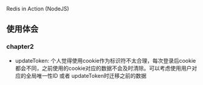 Redis in Action (NodeJS)

## 使用体会
### chapter2
- updateToken: 个人觉得使用cookie作为标识符不太合理，每次登录后cookie都会不同，之前使用的cookie对应的数据不会及时清除。可以考虑使用用户对应的全局唯一性ID 或者 updateToken时迁移之前的数据
